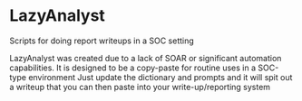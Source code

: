 # LazyAnalyst
Scripts for doing report writeups in a SOC setting

LazyAnalyst was created due to a lack of SOAR or significant automation capabilities. 
It is designed to be a copy-paste for routine uses in a SOC-type environment
Just update the dictionary and prompts and it will spit out a writeup that you can then paste into your write-up/reporting system
